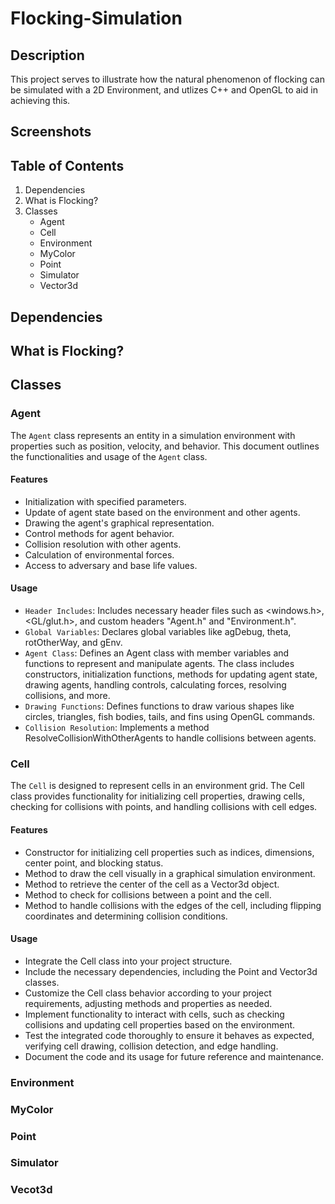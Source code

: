 # Flocking-Simulation

## Description

This project serves to illustrate how the natural phenomenon of flocking can be simulated with a 2D Environment, and utlizes C++ and OpenGL to aid in achieving this. 

## Screenshots

## Table of Contents
1. Dependencies
2. What is Flocking?
3. Classes
    - Agent
    - Cell
    - Environment
    - MyColor
    - Point
    - Simulator
    - Vector3d

## Dependencies

## What is Flocking?

## Classes

### Agent

The `Agent` class represents an entity in a simulation environment with properties such as position, velocity, and behavior. This document outlines the functionalities and usage of the `Agent` class.

#### Features

- Initialization with specified parameters.
- Update of agent state based on the environment and other agents.
- Drawing the agent's graphical representation.
- Control methods for agent behavior.
- Collision resolution with other agents.
- Calculation of environmental forces.
- Access to adversary and base life values.

#### Usage

- `Header Includes`: Includes necessary header files such as <windows.h>, <GL/glut.h>, and custom headers "Agent.h" and "Environment.h".
- `Global Variables`: Declares global variables like agDebug, theta, rotOtherWay, and gEnv.
- `Agent Class`: Defines an Agent class with member variables and functions to represent and manipulate agents. The class includes constructors, initialization functions, methods for updating agent state, drawing agents, handling controls, calculating forces, resolving collisions, and more.
- `Drawing Functions`: Defines functions to draw various shapes like circles, triangles, fish bodies, tails, and fins using OpenGL commands.
- `Collision Resolution`: Implements a method ResolveCollisionWithOtherAgents to handle collisions between agents. 

### Cell

The `Cell` is designed to represent cells in an environment grid. The Cell class provides functionality for initializing cell properties, drawing cells, checking for collisions with points, and handling collisions with cell edges.

#### Features

- Constructor for initializing cell properties such as indices, dimensions, center point, and blocking status.
- Method to draw the cell visually in a graphical simulation environment.
- Method to retrieve the center of the cell as a Vector3d object.
- Method to check for collisions between a point and the cell.
- Method to handle collisions with the edges of the cell, including flipping coordinates and determining collision conditions.

#### Usage 

- Integrate the Cell class into your project structure.
- Include the necessary dependencies, including the Point and Vector3d classes.
- Customize the Cell class behavior according to your project requirements, adjusting methods and properties as needed.
- Implement functionality to interact with cells, such as checking collisions and updating cell properties based on the environment.
- Test the integrated code thoroughly to ensure it behaves as expected, verifying cell drawing, collision detection, and edge handling.
- Document the code and its usage for future reference and maintenance.

### Environment

### MyColor

### Point

### Simulator

### Vecot3d
